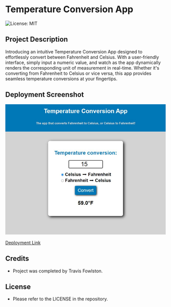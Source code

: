 # Temperature Conversion App

![License: MIT](https://img.shields.io/badge/License-MIT-yellow.svg)

## Project Description

Introducing an intuitive Temperature Conversion App designed to effortlessly convert between Fahrenheit and Celsius. With a user-friendly interface, simply input a numeric value, and watch as the app dynamically renders the corresponding unit of measurement in real-time. Whether it's converting from Fahrenheit to Celsius or vice versa, this app provides seamless temperature conversions at your fingertips.

## Deployment Screenshot

![deployment-screenshot](assets/images/deployment-screenshot.png)

[Deployment Link]()

## Credits

- Project was completed by Travis Fowlston.

## License

- Please refer to the LICENSE in the repository.
